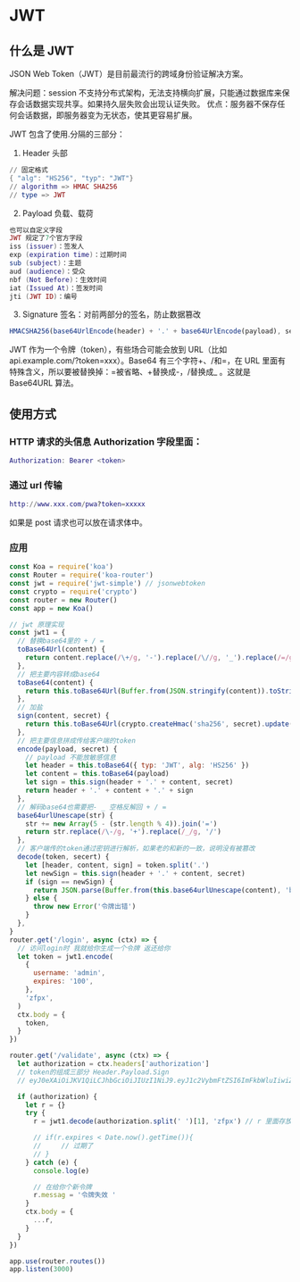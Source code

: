 # JWT

## 什么是 JWT

JSON Web Token（JWT）是目前最流行的跨域身份验证解决方案。

解决问题：session 不支持分布式架构，无法支持横向扩展，只能通过数据库来保存会话数据实现共享。如果持久层失败会出现认证失败。
优点：服务器不保存任何会话数据，即服务器变为无状态，使其更容易扩展。

JWT 包含了使用.分隔的三部分：

1. Header 头部

```lua
// 固定格式
{ "alg": "HS256", "typ": "JWT"}
// algorithm => HMAC SHA256
// type => JWT
```

2. Payload 负载、载荷

```lua
也可以自定义字段
JWT 规定了7个官方字段
iss (issuer)：签发人
exp (expiration time)：过期时间
sub (subject)：主题
aud (audience)：受众
nbf (Not Before)：生效时间
iat (Issued At)：签发时间
jti (JWT ID)：编号
```

3. Signature 签名：对前两部分的签名，防止数据篡改

```js
HMACSHA256(base64UrlEncode(header) + '.' + base64UrlEncode(payload), secret)
```

JWT 作为一个令牌（token），有些场合可能会放到 URL（比如 api.example.com/?token=xxx）。Base64 有三个字符+、/和=，在 URL 里面有特殊含义，所以要被替换掉：=被省略、+替换成-，/替换成\_ 。这就是 Base64URL 算法。

## 使用方式

### HTTP 请求的头信息 Authorization 字段里面：

```lua
Authorization: Bearer <token>
```

### 通过 url 传输

```lua
http://www.xxx.com/pwa?token=xxxxx
```

如果是 post 请求也可以放在请求体中。

### 应用

```js
const Koa = require('koa')
const Router = require('koa-router')
const jwt = require('jwt-simple') // jsonwebtoken
const crypto = require('crypto')
const router = new Router()
const app = new Koa()

// jwt 原理实现
const jwt1 = {
  // 替换base64里的 + / =
  toBase64Url(content) {
    return content.replace(/\+/g, '-').replace(/\//g, '_').replace(/=/g, '')
  },
  // 把主要内容转成base64
  toBase64(content) {
    return this.toBase64Url(Buffer.from(JSON.stringify(content)).toString('base64'))
  },
  // 加盐
  sign(content, secret) {
    return this.toBase64Url(crypto.createHmac('sha256', secret).update(content).digest('base64'))
  },
  // 把主要信息拼成传给客户端的token
  encode(payload, secret) {
    // payload 不能放敏感信息
    let header = this.toBase64({ typ: 'JWT', alg: 'HS256' })
    let content = this.toBase64(payload)
    let sign = this.sign(header + '.' + content, secret)
    return header + '.' + content + '.' + sign
  },
  // 解码base64也需要把- _ 空格反解回 + / =
  base64urlUnescape(str) {
    str += new Array(5 - (str.length % 4)).join('=')
    return str.replace(/\-/g, '+').replace(/_/g, '/')
  },
  // 客户端传的token通过密钥进行解析，如果老的和新的一致，说明没有被篡改
  decode(token, secert) {
    let [header, content, sign] = token.split('.')
    let newSign = this.sign(header + '.' + content, secret)
    if (sign == newSign) {
      return JSON.parse(Buffer.from(this.base64urlUnescape(content), 'base64').toString())
    } else {
      throw new Error('令牌出错')
    }
  },
}
router.get('/login', async (ctx) => {
  // 访问login时 我就给你生成一个令牌 返还给你
  let token = jwt1.encode(
    {
      username: 'admin',
      expires: '100',
    },
    'zfpx',
  )
  ctx.body = {
    token,
  }
})

router.get('/validate', async (ctx) => {
  let authorization = ctx.headers['authorization']
  // token的组成三部分 Header.Payload.Sign
  // eyJ0eXAiOiJKV1QiLCJhbGciOiJIUzI1NiJ9.eyJ1c2VybmFtZSI6ImFkbWluIiwiZXhwaXJlcyI6IjEwMCJ9.n_npoDGiZEXqQ7lp71_m_LIv0fjfbEqGZYV3Hu5LcxI

  if (authorization) {
    let r = {}
    try {
      r = jwt1.decode(authorization.split(' ')[1], 'zfpx') // r 里面存放着过期时间

      // if(r.expires < Date.now().getTime()){
      //     // 过期了
      // }
    } catch (e) {
      console.log(e)

      // 在给你个新令牌
      r.messag = '令牌失效 '
    }
    ctx.body = {
      ...r,
    }
  }
})

app.use(router.routes())
app.listen(3000)
```
